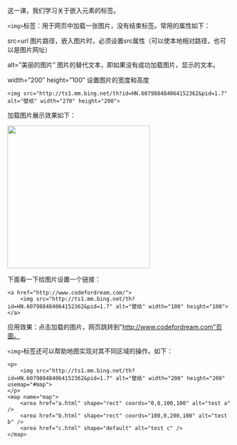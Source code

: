 这一课，我们学习关于嵌入元素的标签。

`<img>`标签：用于网页中加载一张图片，没有结束标签。常用的属性如下：

src=url  图片路径，嵌入图片时，必须设置src属性（可以使本地相对路径，也可以是图片网址）

alt=”美丽的图片” 图片的替代文本，即如果没有成功加载图片，显示的文本。

width=”200” height=”100” 设置图片的宽度和高度

	<img src="http://ts1.mm.bing.net/th?id=HN.607988484064152362&pid=1.7" alt="壁纸" width="270" height="200">

加载图片展示效果如下：

<img src="http://html-basic-images.qiniudn.com/section_11_text_course_1.png" style="width:320px;">

下面看一下给图片设置一个链接：

	<a href="http://www.codefordream.com/">
    	<img src="http://ts1.mm.bing.net/th?id=HN.607988484064152362&pid=1.7" alt="壁纸" width="100" height="100">
	</a>

应用效果：点击加载的图片，网页跳转到"http://www.codefordream.com"页面。

`<img>`标签还可以帮助地图实现对其不同区域的操作。如下：

	<p>
    	<img src="http://ts1.mm.bing.net/th?id=HN.607988484064152362&pid=1.7" alt="壁纸" width="200" height="200" usemap="#map">
	</p>
	<map name="map">
    	<area href="a.html" shape="rect" coords="0,0,100,100" alt="test a" />
    	<area href="b.html" shape="rect" coords="100,0,200,100" alt="test b" />
    	<area href="c.html" shape="default" alt="test c" />
	</map>

